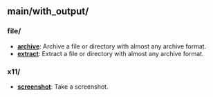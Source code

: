 
## main/with_output/

### file/

* [**archive**](file/archive): Archive a file or directory with almost any archive format.
* [**extract**](file/extract): Extract a file or directory with almost any archive format.

### x11/

* [**screenshot**](x11/screenshot): Take a screenshot.
